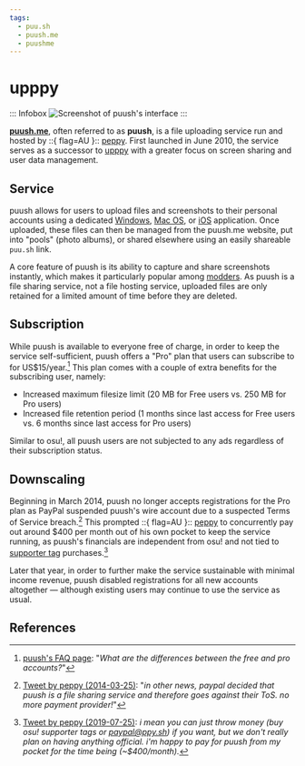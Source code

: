 ```yaml
---
tags:
  - puu.sh
  - puush.me
  - puushme
---
```


# upppy

::: Infobox
![Screenshot of puush's interface](img/upppyScreenshot.png "Screenshot of puush's application interface, as taken from [CNET's coverage of the service](https://www.cnet.com/culture/use-puush-to-share-images-and-screenshots-quickly/)")
:::

**[puush.me](https://puush.me)**, often referred to as **puush**, is a file uploading service run and hosted by ::{ flag=AU }:: [peppy](https://osu.ppy.sh/users/2). First launched in June 2010, the service serves as a successor to [upppy](/wiki/upppy) with a greater focus on screen sharing and user data management.

## Service

puush allows for users to upload files and screenshots to their personal accounts using a dedicated [Windows](https://puush.me/dl/puush-installer.exe), [Mac OS](https://puush.me/dl/puush.zip), or [iOS](https://itunes.apple.com/au/app/puush/id386524126?mt=8) application. Once uploaded, these files can then be managed from the puush.me website, put into "pools" (photo albums), or shared elsewhere using an easily shareable `puu.sh` link.

A core feature of puush is its ability to capture and share screenshots instantly, which makes it particularly popular among [modders](/wiki/Modding). As puush is a file sharing service, not a file hosting service, uploaded files are only retained for a limited amount of time before they are deleted.

## Subscription

While puush is available to everyone free of charge, in order to keep the service self-sufficient, puush offers a "Pro" plan that users can subscribe to for US$15/year.[^puush-pro-plan-ref] This plan comes with a couple of extra benefits for the subscribing user, namely:

- Increased maximum filesize limit (20 MB for Free users vs. 250 MB for Pro users)
- Increased file retention period (1 months since last access for Free users vs. 6 months since last access for Pro users)

Similar to osu!, all puush users are not subjected to any ads regardless of their subscription status.

## Downscaling

Beginning in March 2014, puush no longer accepts registrations for the Pro plan as PayPal suspended puush's wire account due to a suspected Terms of Service breach.[^puush-paypal-suspension-ref] This prompted ::{ flag=AU }:: [peppy](https://osu.ppy.sh/users/2) to concurrently pay out around $400 per month out of his own pocket to keep the service running, as puush's financials are independent from osu! and not tied to [supporter tag](/wiki/osu!supporter) purchases.[^puush-finances-ref]

Later that year, in order to further make the service sustainable with minimal income revenue, puush disabled registrations for all new accounts altogether — although existing users may continue to use the service as usual.

## References

[^puush-pro-plan-ref]: [puush's FAQ page](https://puush.me/faq): "*What are the differences between the free and pro accounts?*"
[^puush-paypal-suspension-ref]: [Tweet by peppy (2014-03-25)](https://twitter.com/ppy/status/1286507028962136064): "*in other news, paypal decided that puush is a file sharing service and therefore goes against their ToS. no more payment provider!*"
[^puush-finances-ref]: [Tweet by peppy (2019-07-25)](https://x.com/ppy/status/1154349448807366657): *i mean you can just throw money (buy osu! supporter tags or paypal@ppy.sh) if you want, but we don't really plan on having anything official. i'm happy to pay for puush from my pocket for the time being (~$400/month).*